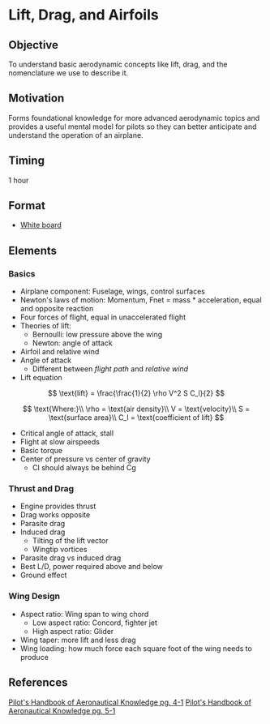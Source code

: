# Lift, Drag, and Airfoils

## Objective

To understand basic aerodynamic concepts like lift, drag, and the nomenclature we use to describe it.

## Motivation

Forms foundational knowledge for more advanced aerodynamic topics and provides a useful mental model for pilots so they can better anticipate and understand the operation of an airplane.

## Timing

1 hour

## Format

- [White board](/slides/06%20-%20Lift%20and%20Drag.pdf)

## Elements

### Basics

- Airplane component: Fuselage, wings, control surfaces
- Newton's laws of motion: Momentum, Fnet = mass \* acceleration, equal and opposite reaction
- Four forces of flight, equal in unaccelerated flight
- Theories of lift:
  - Bernoulli: low pressure above the wing
  - Newton: angle of attack
- Airfoil and relative wind
- Angle of attack
  - Different between _flight path_ and _relative wind_
- Lift equation

$$
\text{lift} = \frac{\frac{1}{2} \rho V^2 S C_l}{2}
$$

$$
\text{Where:}\\
\rho = \text{air density}\\
V = \text{velocity}\\
S = \text{surface area}\\
C_l = \text{coefficient of lift}
$$

- Critical angle of attack, stall
- Flight at slow airspeeds
- Basic torque
- Center of pressure vs center of gravity
  - Cl should always be behind Cg

### Thrust and Drag

- Engine provides thrust
- Drag works opposite
- Parasite drag
- Induced drag
  - Tilting of the lift vector
  - Wingtip vortices
- Parasite drag vs induced drag
- Best L/D, power required above and below
- Ground effect

### Wing Design

- Aspect ratio: Wing span to wing chord
  - Low aspect ratio: Concord, fighter jet
  - High aspect ratio: Glider
- Wing taper: more lift and less drag
- Wing loading: how much force each square foot of the wing needs to produce

## References

[Pilot's Handbook of Aeronautical Knowledge pg. 4-1](/_references/PHAK/4-1)
[Pilot's Handbook of Aeronautical Knowledge pg. 5-1](/_references/PHAK/5-1)
